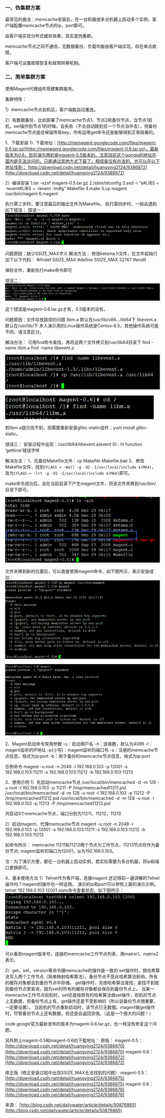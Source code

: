 ### 一、伪集群方案 

最常见的做法：memcache安装后，在一台机器或多台机器上启动多个实例，客户端配置memcache节点的ip，port即可。 

由客户端实现分布式缓存效果，其实是伪集群。 

memcache节点之间不通信，无数据备份，负载均衡由客户端实现，存在单点故障。 

客户端可设置故障恢复和故障转移机制。

### 二、简单集群方案 

使用Magent代理组件搭建集群服务。 

集群特性： 

1）memcache节点宕机后，客户端能自动重连。 

2）有数据备份，比如部署了memcache节点1、节点2和备份节点，当节点1宕机，set操作到节点1的时候，会失败（不会自动跳到另一个节点当中去），但备份memcache节点是会保留所有key，所有运用get命令还是能够得到正常结果的。

1、下载安装 
1）下载地址：[http://memagent.googlecode.com/files/magent-0.6.tar.gz](http://memagent.googlecode.com/files/magent-0.6.tar.gz)，最新版本为0.6，目前演示用的是magent-0.5版本的。注意目前这个google的地址在国内是无法访问的，只能通过其他方式下载了，相信各位有办法的。也可以在以下地址找到： 
[http://download.csdn.net/detail/huangying2124/9386872](http://download.csdn.net/detail/huangying2124/9386872)

2）编译安装 
1.tar -xzvf magent-0.5.tar.gz 
2./sbin/ldconfig 
3.sed -i “s#LIBS = -levent#LIBS = -levent -lm#g” Makefile 
4.make 
5.cp magent /usr/bin/magent 
6.magent

执行第三步时，要注意最后的输出文件为Makefile。 
执行第四步时，一般会遇到如下错误： 
错误一： 
![这里写图片描述](Memcache---集群方案_files/d09aacb5-7ec3-4525-a9db-1434e0518ebc.png)

问题原因：缺少SSIZE_MAX字义 
解决方法： 
修改ketama.h文件，在文件起始行加下以下代码： 
\#ifndef SSIZE_MAX 
\#define SSIZE_MAX 32767 
\#endif

保存文件，重新执行make命令即可

错误二： 
![这里写图片描述](Memcache---集群方案_files/8282985c-dcde-4b06-b3c0-31897690c2f9.png)

这个错误是magent-0.6.tar.gz才有，0.5版本的没有。

问题原因：文件存放路径的问题 
libm.a 默认在/usr/lib/x86…/lib64下 
libevent.a 默认在/usr/lib/下 
本人演示用的Linux操作系统是Centos-6.5，其他操作系统可能不同，请注意区分。

解决办法： 
可用find命令查找，再将这两个文件拷贝到/usr/lib64目录下 
find -name libm.a 
find -name libevent.a

![这里写图片描述](Memcache---集群方案_files/ca61d4df-daa9-4cfe-8eff-eaec14ce7f98.png)

![这里写图片描述](Memcache---集群方案_files/51f62130-e77a-43be-b26d-e829fdf99bec.png)

若libm.a提示找不到，则需要重新安装glibc-static组件：yum install glibc-static。

错误三： 
安装过程中出现：/usr/lib64/libevent.a(event 0) : In function ‘gettime’错误字样

解决办法： 
1、先备份Makefile文件：cp Makefile Makefile.bak 
2、修改Makefile文件，找到`CFLAGS = -Wall -g -O2 -I/usr/local/include $(M64)`，改为`CFLAGS = -lrt -g -O2 -I/usr/local/include $(M64)`即可。

make命令成功后，会在当前目录下产生magent文件，将该文件夹移到/usr/bin/目录下即可。

![这里写图片描述](Memcache---集群方案_files/606856ac-a3be-4f82-8b9c-f0af4d4f2f90.png)

文件夹移到新的位置后，可以直接使用magent命令，如下图所示，表示安装成功： 
![这里写图片描述](Memcache---集群方案_files/3fac2eb0-c4fe-4e94-8bf6-be7c10015927.png)

![这里写图片描述](Memcache---集群方案_files/446ea48e-7844-4957-b566-88efa9071d60.png)

2、Magent启动命令常用参数 
-u：启动用户名 
-n：连接数，默认为4096 
-l：magent监听的IP地址 
-p(小写)：magent监听的端口号 
-s：注册的memcache节点信息，格式为ip:port 
-b：用于备份的memcache节点信息，格式为ip:port

示例命令 magent -u root -n 2048 -l 192.168.0.103 -p 12001 -s 192.168.0.103:11211 -s 192.168.0.103:11212 -b 192.168.0.103:11213

3、使用示例 
1）先启动memcache节点 
/usr/local/bin/memcached -d -m 128 -u root -l 192.168.0.103 -p 11211 -P /tmp/memcached11211.pid 
/usr/local/bin/memcached -d -m 128 -u root -l 192.168.0.103 -p 11212 -P /tmp/memcached11212.pid 
/usr/local/bin/memcached -d -m 128 -u root -l 192.168.0.103 -p 11213 -P /tmp/memcached11213.pid

共启动3个memcache节点，端口分别为11211，11212，11213

2）启动magent，代理memcache节点 
magent -u root -n 2048 -l 192.168.0.103 -p 12001 -s 192.168.0.103:11211 -s 192.168.0.103:11212 -b 192.168.0.103:11213

如命令所示： 
memcache 11211和11212两个节点为工作节点，11213节点将作为备份节点; 
magent监听的端口为12001，ip为192.168.0.103。

注：为了演示方便，都在一台机器上启动实例，若实际需要为多台机器，将ip和端口更换即可。

4、基本使用方法 
1）Telnet作为客户端，连接magent 
还记得前一遍讲解的Telnet操作吗？magent的操作也一样适用。 
演示的ip和port可以参照上面的演示示例。 
telnet 192.168.0.103 12001 
stats命令查看状态，如下图所示： 
![这里写图片描述](Memcache---集群方案_files/b62f32ef-fd79-427d-b5ee-9e22102c9dec.png)

可以看到magent版本号，连接的memcache工作节点列表，用matrix1、matrix2表示。

2）get，set，version等命令跟memcache的操作是一致的 
set操作时，按哈希算法写入两个工作节点（简单映射哈希算法），备份节点不受此哈希算法影响，所有的缓存对象都会到备份节点中存储。 
get操作时，先按哈希算法查找，查找不到就到备份节点里查询，因为set时所有的缓存对象都会保存到备份节点上。 
当某一memcache工作节点宕机时，set还是按原有的哈希算法做set操作，宕机的节点上无数据，但备份节点上有，get操作还是不受影响的（所以说备份节点很重要，一定要设置）。 
当宕机的节点重新启动时，该节点已无数据。magent做get操作时，尽管备份节点上还有数据，但还是会返回空值。（这是一个很大的问题！）

code.google官方最新发布的版本为magent-0.6.tar.gz，也一样没有修复这个问题。

另外附上magent-0.5和magent-0.6的下载地址： 
原版： 
magent-0.5：[http://download.csdn.net/detail/huangying2124/9386870](http://download.csdn.net/detail/huangying2124/9386870) 
magent-0.6：[http://download.csdn.net/detail/huangying2124/9386872](http://download.csdn.net/detail/huangying2124/9386872)

修正版（修正安装过程中出现SSIZE_MAX无法找到的问题） 
magent-0.5：[http://download.csdn.net/detail/huangying2124/9386875](http://download.csdn.net/detail/huangying2124/9386875) 
magent-0.6：[http://download.csdn.net/detail/huangying2124/9386878](http://download.csdn.net/detail/huangying2124/9386878)

来源： [http://blog.csdn.net/dailywater/article/details/50876865](http://blog.csdn.net/dailywater/article/details/50876865)